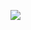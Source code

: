 ![](https://encrypted-tbn0.gstatic.com/images?q=tbn:ANd9GcRMNrryErnWwsr2VGRhwQx0cPFLlCrkRPscRWo8YLYwDIiSvZUx&s)
